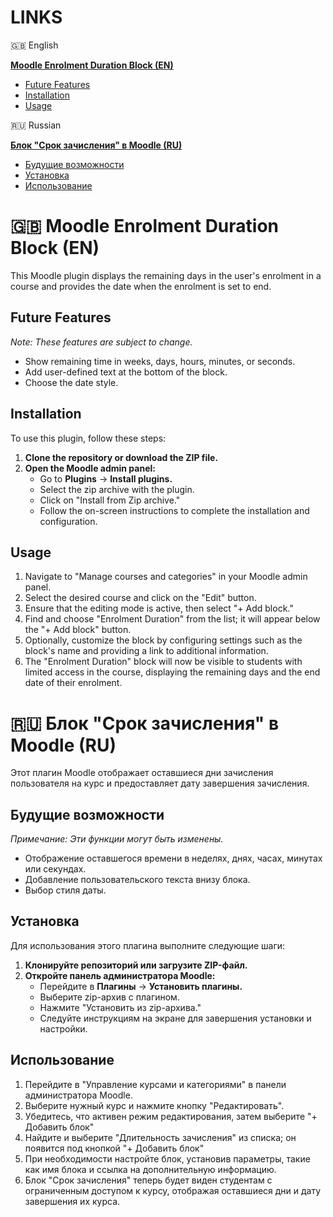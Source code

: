# LINKS

🇬🇧 English

[**Moodle Enrolment Duration Block (EN)**](#moodle-enrolment-duration-block-en)

- [Future Features](#future-features)
- [Installation](#installation)
- [Usage](#usage)

🇷🇺 Russian

[**Блок "Срок зачисления" в Moodle (RU)**](#блок-срок-зачисления-в-moodle-ru)

- [Будущие возможности](#будущие-возможности)
- [Установка](#установка)
- [Использование](#использование)


# 🇬🇧 Moodle Enrolment Duration Block (EN)

This Moodle plugin displays the remaining days in the user's enrolment in a course and provides the date when the enrolment is set to end.

## Future Features

*Note: These features are subject to change.*

- Show remaining time in weeks, days, hours, minutes, or seconds.
- Add user-defined text at the bottom of the block.
- Choose the date style.

## Installation

To use this plugin, follow these steps:

1. **Clone the repository or download the ZIP file.**
2. **Open the Moodle admin panel:**
   - Go to **Plugins** -> **Install plugins.**
   - Select the zip archive with the plugin.
   - Click on "Install from Zip archive."
   - Follow the on-screen instructions to complete the installation and configuration.

## Usage

1. Navigate to "Manage courses and categories" in your Moodle admin panel.
2. Select the desired course and click on the "Edit" button.
3. Ensure that the editing mode is active, then select "+ Add block."
4. Find and choose "Enrolment Duration" from the list; it will appear below the "+ Add block" button.
5. Optionally, customize the block by configuring settings such as the block's name and providing a link to additional information.
6. The "Enrolment Duration" block will now be visible to students with limited access in the course, displaying the remaining days and the end date of their enrolment.

# 🇷🇺 Блок "Срок зачисления" в Moodle (RU)

Этот плагин Moodle отображает оставшиеся дни зачисления пользователя на курс и предоставляет дату завершения зачисления.

## Будущие возможности

*Примечание: Эти функции могут быть изменены.*

- Отображение оставшегося времени в неделях, днях, часах, минутах или секундах.
- Добавление пользовательского текста внизу блока.
- Выбор стиля даты.

## Установка

Для использования этого плагина выполните следующие шаги:

1. **Клонируйте репозиторий или загрузите ZIP-файл.**
2. **Откройте панель администратора Moodle:**
   - Перейдите в **Плагины** -> **Установить плагины.**
   - Выберите zip-архив с плагином.
   - Нажмите "Установить из zip-архива."
   - Следуйте инструкциям на экране для завершения установки и настройки.

## Использование

1. Перейдите в "Управление курсами и категориями" в панели администратора Moodle.
2. Выберите нужный курс и нажмите кнопку "Редактировать".
3. Убедитесь, что активен режим редактирования, затем выберите "+ Добавить блок"
4. Найдите и выберите "Длительность зачисления" из списка; он появится под кнопкой "+ Добавить блок"
5. При необходимости настройте блок, установив параметры, такие как имя блока и ссылка на дополнительную информацию.
6. Блок "Срок зачисления" теперь будет виден студентам с ограниченным доступом к курсу, отображая оставшиеся дни и дату завершения их курса.
